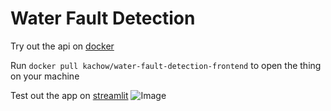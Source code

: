 # Water Fault Detection 
Try out the api on <a href="https://hub.docker.com/r/kachow/water-fault-detection-backend">docker</a>

  Run `docker pull kachow/water-fault-detection-frontend` to open the thing on your machine
  
Test out the app on <a href="https://water-fault-detection.streamlit.app/">streamlit<a>
![Image](https://github.com/kach0w/water-fault-detection/blob/main/Audax%20Labs%20Internship%20Final%20Report.png
)
